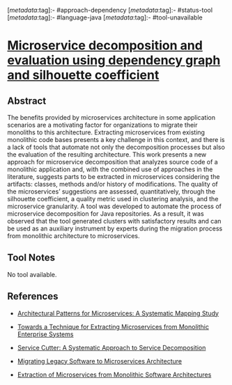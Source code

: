 <!-- deno-fmt-ignore-start -->

[_metadata_:tag]:- #approach-dependency
[_metadata_:tag]:- #status-tool
[_metadata_:tag]:- #language-java
[_metadata_:tag]:- #tool-unavailable

<!-- deno-fmt-ignore-end -->

# [Microservice decomposition and evaluation using dependency graph and silhouette coefficient](https://doi.org/10.1145/3483899.3483908)

## Abstract

The benefits provided by microservices architecture in some application
scenarios are a motivating factor for organizations to migrate their monoliths
to this architecture. Extracting microservices from existing monolithic code
bases presents a key challenge in this context, and there is a lack of tools
that automate not only the decomposition processes but also the evaluation of
the resulting architecture. This work presents a new approach for microservice
decomposition that analyzes source code of a monolithic application and, with
the combined use of approaches in the literature, suggests parts to be extracted
in microservices considering the artifacts: classes, methods and/or history of
modifications. The quality of the microservices’ suggestions are assessed,
quantitatively, through the silhouette coefficient, a quality metric used in
clustering analysis, and the microservice granularity. A tool was developed to
automate the process of microservice decomposition for Java repositories. As a
result, it was observed that the tool generated clusters with satisfactory
results and can be used as an auxiliary instrument by experts during the
migration process from monolithic architecture to microservices.

## Tool Notes

No tool available.

## References

- [Architectural Patterns for Microservices: A Systematic Mapping Study](./architectural-patterns-for-microservices-a-systematic-mapping-study.md)

- [Towards a Technique for Extracting Microservices from Monolithic Enterprise Systems](./towards-a-technique-for-extracting-microservices-from-monolithic-enterprise-systems.md)

- [Service Cutter: A Systematic Approach to Service Decomposition](./service-cutter-a-systematic-approach-to-service-decomposition.md)

- [Migrating Legacy Software to Microservices Architecture](./migrating-legacy-software-to-microservices-architecture.md)

- [Extraction of Microservices from Monolithic Software Architectures](./extraction-of-microservices-from-monolithic-software-architectures.md)

